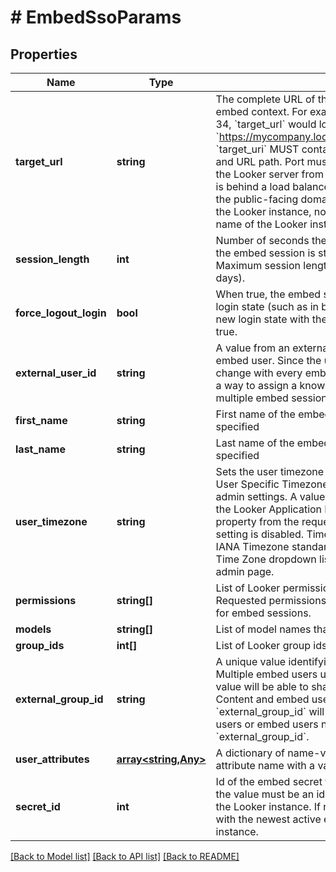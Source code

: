 # # EmbedSsoParams

## Properties

Name | Type | Description | Notes
------------ | ------------- | ------------- | -------------
**target_url** | **string** | The complete URL of the Looker UI page to display in the embed context. For example, to display the dashboard with id 34, &#x60;target_url&#x60; would look like: &#x60;https://mycompany.looker.com:9999/dashboards/34&#x60;. &#x60;target_uri&#x60; MUST contain a scheme (HTTPS), domain name, and URL path. Port must be included if it is required to reach the Looker server from browser clients. If the Looker instance is behind a load balancer or other proxy, &#x60;target_uri&#x60; must be the public-facing domain name and port required to reach the Looker instance, not the actual internal network machine name of the Looker instance. |
**session_length** | **int** | Number of seconds the SSO embed session will be valid after the embed session is started. Defaults to 300 seconds. Maximum session length accepted is 2592000 seconds (30 days). | [optional]
**force_logout_login** | **bool** | When true, the embed session will purge any residual Looker login state (such as in browser cookies) before creating a new login state with the given embed user info. Defaults to true. | [optional]
**external_user_id** | **string** | A value from an external system that uniquely identifies the embed user. Since the user_ids of Looker embed users may change with every embed session, external_user_id provides a way to assign a known, stable user identifier across multiple embed sessions. | [optional]
**first_name** | **string** | First name of the embed user. Defaults to &#39;Embed&#39; if not specified | [optional]
**last_name** | **string** | Last name of the embed user. Defaults to &#39;User&#39; if not specified | [optional]
**user_timezone** | **string** | Sets the user timezone for the embed user session, if the User Specific Timezones setting is enabled in the Looker admin settings. A value of &#x60;null&#x60; forces the embed user to use the Looker Application Default Timezone. You MUST omit this property from the request if the User Specific Timezones setting is disabled. Timezone values are validated against the IANA Timezone standard and can be seen in the Application Time Zone dropdown list on the Looker General Settings admin page. | [optional]
**permissions** | **string[]** | List of Looker permission names to grant to the embed user. Requested permissions will be filtered to permissions allowed for embed sessions. | [optional]
**models** | **string[]** | List of model names that the embed user may access | [optional]
**group_ids** | **int[]** | List of Looker group ids in which to enroll the embed user | [optional]
**external_group_id** | **string** | A unique value identifying an embed-exclusive group. Multiple embed users using the same &#x60;external_group_id&#x60; value will be able to share Looker content with each other. Content and embed users associated with the &#x60;external_group_id&#x60; will not be accessible to normal Looker users or embed users not associated with this &#x60;external_group_id&#x60;. | [optional]
**user_attributes** | [**array<string,Any>**](Any.md) | A dictionary of name-value pairs associating a Looker user attribute name with a value. | [optional]
**secret_id** | **int** | Id of the embed secret to use to sign this SSO url. If specified, the value must be an id of a valid (active) secret defined in the Looker instance. If not specified, the URL will be signed with the newest active embed secret defined in the Looker instance. | [optional]

[[Back to Model list]](../../README.md#models) [[Back to API list]](../../README.md#endpoints) [[Back to README]](../../README.md)
